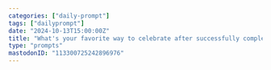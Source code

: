 ```yaml
---
categories: ["daily-prompt"]
tags: ["dailyprompt"]
date: "2024-10-13T15:00:00Z"
title: "What's your favorite way to celebrate after successfully completing a project?"
type: "prompts"
mastodonID: "113300725242896976"
---
```

